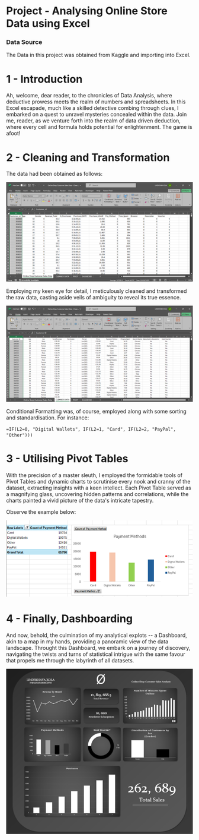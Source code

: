 # Project - Analysing Online Store Data using Excel

### Data Source
The Data in this project was obtained from Kaggle and importing into Excel.

# 1 - Introduction
Ah, welcome, dear reader, to the chronicles of Data Analysis, where deductive prowess meets the realm of numbers and spreadsheets. In this Excel escapade, much like a skilled detective combing through clues, I embarked on a quest to unravel mysteries concealed within the data. Join me, reader, as we venture forth into the realm of data driven deduction, where every cell and formula holds potential for enlightenment. The game is afoot!

# 2 - Cleaning and Transformation
The data had been obtained as follows:
<p align="center">
<img src="RAW DATA.png">
</p>

Employing my keen eye for detail, I meticulously cleaned and transformed the raw data, casting aside veils of ambiguity to reveal its true essence.

<p align="center">
<img src="CLEAN DATA.png">
</p>

Conditional Formatting was, of course, employed along with some sorting and standardisation. For instance:
```excel
=IF(L2=0, "Digital Wallets", IF(L2=1, "Card", IF(L2=2, "PayPal", "Other")))
```

# 3 - Utilising Pivot Tables
With the precision of a master sleuth, I employed the formidable tools of Pivot Tables and dynamic charts to scrutinise every nook and cranny of the dataset, extracting insights with a keen intellect. Each Pivot Table served as a magnifying glass, uncovering hidden patterns and correlations, while the charts painted a vivid picture of the data's intricate tapestry.

Observe the example below:

<p align="center">
<img src="PAYMENT METHOD.png">
</p>

# 4 - Finally, Dashboarding
And now, behold, the culmination of my analytical explots -- a Dashboard, akin to a map in my hands, providing a panoramic view of the data landscape. Throught this Dashboard, we embark on a journey of discovery, navigating the twists and turns of statistical intrigue with the same favour that propels me through the labyrinth of all datasets.

<p align="center">
<img src="DASHBOARD - FINAL.png", width="512vh">
</p>
